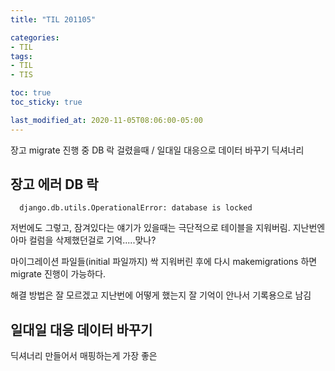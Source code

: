 ```yaml
---
title: "TIL 201105"

categories:
- TIL
tags:
- TIL
- TIS

toc: true
toc_sticky: true

last_modified_at: 2020-11-05T08:06:00-05:00
---
```

장고 migrate 진행 중 DB 락 걸렸을때 / 일대일 대응으로 데이터 바꾸기 딕셔너리 

## 장고 에러 DB 락

      django.db.utils.OperationalError: database is locked
      
저번에도 그렇고, 잠겨있다는 얘기가 있을때는 극단적으로 테이블을 지워버림. 지난번엔 아마 컬럼을 삭제했던걸로 기억.....맞나?

마이그레이션 파일들(initial 파일까지) 싹 지워버린 후에 다시 makemigrations 하면 migrate 진행이 가능하다.

해결 방법은 잘 모르겠고 지난번에 어떻게 했는지 잘 기억이 안나서 기록용으로 남김

## 일대일 대응 데이터 바꾸기

딕셔너리 만들어서 매핑하는게 가장 좋은 
